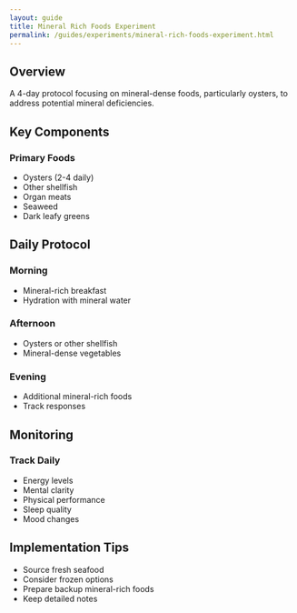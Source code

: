 ```yaml
---
layout: guide
title: Mineral Rich Foods Experiment
permalink: /guides/experiments/mineral-rich-foods-experiment.html
---
```


## Overview
A 4-day protocol focusing on mineral-dense foods, particularly oysters, to address potential mineral deficiencies.

## Key Components
### Primary Foods
- Oysters (2-4 daily)
- Other shellfish
- Organ meats
- Seaweed
- Dark leafy greens

## Daily Protocol
### Morning
- Mineral-rich breakfast
- Hydration with mineral water

### Afternoon
- Oysters or other shellfish
- Mineral-dense vegetables

### Evening
- Additional mineral-rich foods
- Track responses

## Monitoring
### Track Daily
- Energy levels
- Mental clarity
- Physical performance
- Sleep quality
- Mood changes

## Implementation Tips
- Source fresh seafood
- Consider frozen options
- Prepare backup mineral-rich foods
- Keep detailed notes